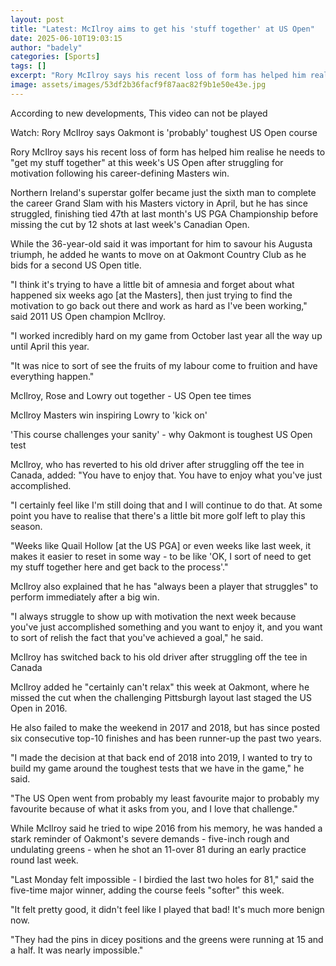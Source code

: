 ```yaml
---
layout: post
title: "Latest: McIlroy aims to get his 'stuff together' at US Open"
date: 2025-06-10T19:03:15
author: "badely"
categories: [Sports]
tags: []
excerpt: "Rory McIlroy says his recent loss of form has helped him realise he needs to 'get my stuff together' after struggling for motivation following his car"
image: assets/images/53df2b36facf9f87aac82f9b1e50e43e.jpg
---
```


According to new developments, This video can not be played

Watch: Rory McIlroy says Oakmont is 'probably' toughest US Open course

Rory McIlroy says his recent loss of form has helped him realise he needs to "get my stuff together" at this week's US Open after struggling for motivation following his career-defining Masters win. 

Northern Ireland's superstar golfer became just the sixth man to complete the career Grand Slam with his Masters victory in April, but he has since struggled, finishing tied 47th at last month's US PGA Championship before missing the cut by 12 shots at last week's Canadian Open.

While the 36-year-old said it was important for him to savour his Augusta triumph, he added he wants to move on at Oakmont Country Club as he bids for a second US Open title.

"I think it's trying to have a little bit of amnesia and forget about what happened six weeks ago [at the Masters], then just trying to find the motivation to go back out there and work as hard as I've been working," said 2011 US Open champion McIlroy.

"I worked incredibly hard on my game from October last year all the way up until April this year.

"It was nice to sort of see the fruits of my labour come to fruition and have everything happen."

McIlroy, Rose and Lowry out together - US Open tee times

McIlroy Masters win inspiring Lowry to 'kick on'

'This course challenges your sanity' - why Oakmont is toughest US Open test

McIlroy, who has reverted to his old driver after struggling off the tee in Canada, added: "You have to enjoy that. You have to enjoy what you've just accomplished. 

"I certainly feel like I'm still doing that and I will continue to do that. At some point you have to realise that there's a little bit more golf left to play this season. 

"Weeks like Quail Hollow [at the US PGA] or even weeks like last week, it makes it easier to reset in some way - to be like 'OK, I sort of need to get my stuff together here and get back to the process'."

McIlroy also explained that he has "always been a player that struggles" to perform immediately after a big win.

"I always struggle to show up with motivation the next week because you've just accomplished something and you want to enjoy it, and you want to sort of relish the fact that you've achieved a goal," he said.

McIlroy has switched back to his old driver after struggling off the tee in Canada

McIlroy added he "certainly can't relax" this week at Oakmont, where he missed the cut when the challenging Pittsburgh layout last staged the US Open in 2016.

He also failed to make the weekend in 2017 and 2018, but has since posted six consecutive top-10 finishes and has been runner-up the past two years. 

"I made the decision at that back end of 2018 into 2019, I wanted to try to build my game around the toughest tests that we have in the game," he said. 

"The US Open went from probably my least favourite major to probably my favourite because of what it asks from you, and I love that challenge."

While McIlroy said he tried to wipe 2016 from his memory, he was handed a stark reminder of Oakmont's severe demands - five-inch rough and undulating greens - when he shot an 11-over 81 during an early practice round last week. 

"Last Monday felt impossible - I birdied the last two holes for 81," said the five-time major winner, adding the course feels "softer" this week.

"It felt pretty good, it didn't feel like I played that bad! It's much more benign now. 

"They had the pins in dicey positions and the greens were running at 15 and a half. It was nearly impossible."

